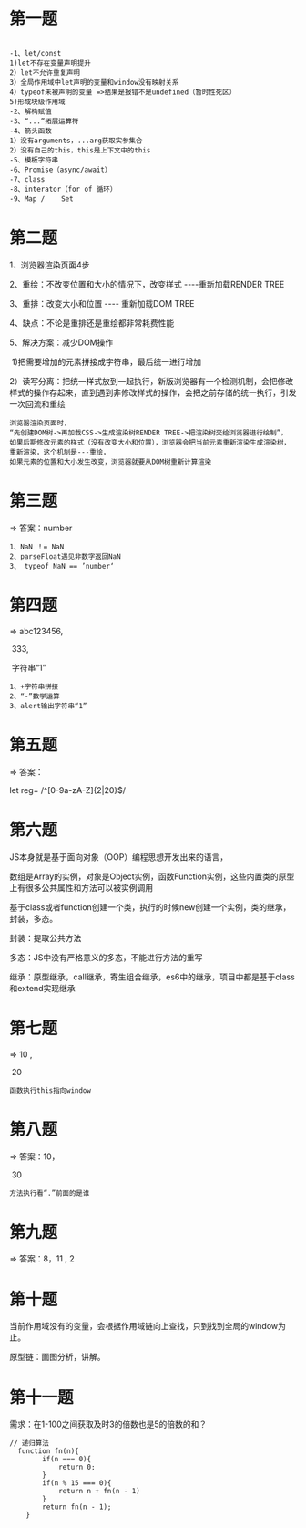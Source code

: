 # 第一题

```

-1、let/const
1)let不存在变量声明提升
2）let不允许重复声明
3）全局作用域中let声明的变量和window没有映射关系
4）typeof未被声明的变量 =>结果是报错不是undefined（暂时性死区）
5)形成块级作用域
-2、解构赋值
-3、“...”拓展运算符
-4、箭头函数
1）没有arguments，...arg获取实参集合
2）没有自己的this，this是上下文中的this
-5、模板字符串
-6、Promise（async/await）
-7、class
-8、interator（for of 循环）
-9、Map /	Set

```

# 第二题

1、浏览器渲染页面4步

2、重绘：不改变位置和大小的情况下，改变样式 ----重新加载RENDER TREE

3、重排：改变大小和位置	----	重新加载DOM TREE

4、缺点：不论是重排还是重绘都非常耗费性能

5、解决方案：减少DOM操作

​	1)把需要增加的元素拼接成字符串，最后统一进行增加

​	2）读写分离：把统一样式放到一起执行，新版浏览器有一个检测机制，会把修改样式的操作存起来，直到遇到非修改样式的操作，会把之前存储的统一执行，引发一次回流和重绘

```
浏览器渲染页面时，
“先创建DOM树->再加载CSS->生成渲染树RENDER TREE->把渲染树交给浏览器进行绘制”，
如果后期修改元素的样式（没有改变大小和位置），浏览器会把当前元素重新渲染生成渲染树，重新渲染，这个机制是---重绘，
如果元素的位置和大小发生改变，浏览器就要从DOM树重新计算渲染

```

# 第三题

=>	答案：number

```
1、NaN ！= NaN
2、parseFloat遇见非数字返回NaN
3、 typeof NaN == ’number‘
```

# 第四题

=>	abc123456,

​	333,

​	字符串“1”

```
1、+字符串拼接
2、“-”数学运算
3、alert输出字符串“1”
```

# 第五题

=>	答案：

let reg= /^[0-9a-zA-Z]{2|20}$/

# 第六题

JS本身就是基于面向对象（OOP）编程思想开发出来的语言，

数组是Array的实例，对象是Object实例，函数Function实例，这些内置类的原型上有很多公共属性和方法可以被实例调用

基于class或者function创建一个类，执行的时候new创建一个实例，类的继承，封装，多态。

封装：提取公共方法

多态：JS中没有严格意义的多态，不能进行方法的重写

继承：原型继承，call继承，寄生组合继承，es6中的继承，项目中都是基于class和extend实现继承

# 第七题

=> 10 , 

​      20

```
函数执行this指向window
```

# 第八题

=>  答案：10，

​		  30

```
方法执行看“.”前面的是谁
```

# 第九题

=> 答案：8，11 ,  2

# 第十题

当前作用域没有的变量，会根据作用域链向上查找，只到找到全局的window为止。

原型链：画图分析，讲解。

# 第十一题

需求：在1-100之间获取及时3的倍数也是5的倍数的和？

```
// 递归算法
  function fn(n){
        if(n === 0){
            return 0;
        }
        if(n % 15 === 0){
            return n + fn(n - 1)
        }
        return fn(n - 1);
    }
 
 
 
```

